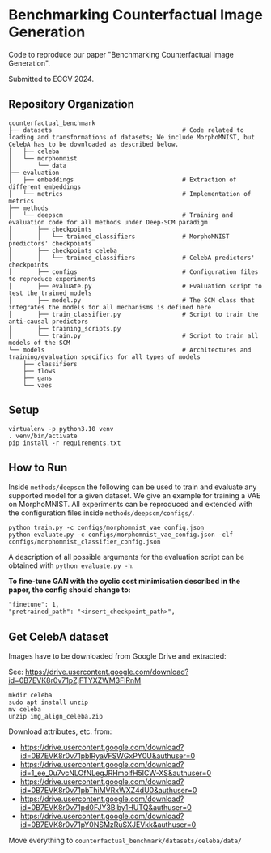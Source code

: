# Benchmarking Counterfactual Image Generation
Code to reproduce our paper "Benchmarking Counterfactual Image Generation".

Submitted to ECCV 2024.

## Repository Organization
```
counterfactual_benchmark
├── datasets                                    # Code related to loading and transformations of datasets; We include MorphoMNIST, but CelebA has to be downloaded as described below.
│   ├── celeba
│   └── morphomnist
│       └── data
├── evaluation
│   ├── embeddings                              # Extraction of different embeddings
│   └── metrics                                 # Implementation of metrics
├── methods
│   └── deepscm                                 # Training and evaluation code for all methods under Deep-SCM paradigm
│       ├── checkpoints
│       │   └── trained_classifiers             # MorphoMNIST predictors' checkpoints
│       ├── checkpoints_celeba
│       │   └── trained_classifiers             # CelebA predictors' checkpoints
│       ├── configs                             # Configuration files to reproduce experiments
│       ├── evaluate.py                         # Evaluation script to test the trained models
│       ├── model.py                            # The SCM class that integrates the models for all mechanisms is defined here
│       ├── train_classifier.py                 # Script to train the anti-causal predictors
│       ├── training_scripts.py
│       └── train.py                            # Script to train all models of the SCM
└── models                                      # Architectures and training/evaluation specifics for all types of models
    ├── classifiers
    ├── flows
    ├── gans
    └── vaes
```

## Setup
```
virtualenv -p python3.10 venv
. venv/bin/activate
pip install -r requirements.txt
```

## How to Run
Inside `methods/deepscm` the following can be used to train and evaluate any supported model for a given dataset.
We give an example for training a VAE on MorphoMNIST. All experiments can be reproduced and extended with the configuration files inside `methods/deepscm/configs/`.
```
python train.py -c configs/morphomnist_vae_config.json
python evaluate.py -c configs/morphomnist_vae_config.json -clf configs/morphomnist_classifier_config.json
```
A description of all possible arguments for the evaluation script can be obtained with `python evaluate.py -h`.

**To fine-tune GAN with the cyclic cost minimisation described in the paper, the config should change to:**
```
"finetune": 1,
"pretrained_path": "<insert_checkpoint_path>",
```


## Get CelebA dataset
Images have to be downloaded from Google Drive and extracted:

See: https://drive.usercontent.google.com/download?id=0B7EVK8r0v71pZjFTYXZWM3FlRnM

```
mkdir celeba
sudo apt install unzip
mv celeba
unzip img_align_celeba.zip
```

Download attributes, etc. from:
- https://drive.usercontent.google.com/download?id=0B7EVK8r0v71pblRyaVFSWGxPY0U&authuser=0
- https://drive.usercontent.google.com/download?id=1_ee_0u7vcNLOfNLegJRHmolfH5ICW-XS&authuser=0
- https://drive.usercontent.google.com/download?id=0B7EVK8r0v71pbThiMVRxWXZ4dU0&authuser=0
- https://drive.usercontent.google.com/download?id=0B7EVK8r0v71pd0FJY3Blby1HUTQ&authuser=0
- https://drive.usercontent.google.com/download?id=0B7EVK8r0v71pY0NSMzRuSXJEVkk&authuser=0

Move everything to `counterfactual_benchmark/datasets/celeba/data/`
